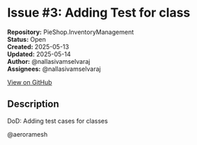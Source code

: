 # Issue #3: Adding Test for class

**Repository:** PieShop.InventoryManagement  
**Status:** Open  
**Created:** 2025-05-13  
**Updated:** 2025-05-14  
**Author:** @nallasivamselvaraj  
**Assignees:** @nallasivamselvaraj  

[View on GitHub](https://github.com/Simtestlab/PieShop.InventoryManagement/issues/3)

## Description

DoD: Adding test cases for classes

@aeroramesh 